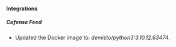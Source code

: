 #### Integrations
##### Cofense Feed
- Updated the Docker image to: *demisto/python3:3.10.12.63474*.
